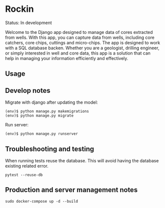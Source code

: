 # Rockin
Status: In development

Welcome to the Django app designed to manage data of cores extracted from wells. With this app, you can capture data from wells, including core catchers, core chips, cuttings and micro-chips. The app is designed to work with a SQL database backen. Whether you are a geologist, drilling engineer, or simply interested in well and core data, this app is a solution that can help in managing your information efficiently and effectively.

## Usage


## Develop notes
Migrate with django after updating the model:
```
(env)$ python manage.py makemigrations
(env)$ python manage.py migrate
```

Run server:
```
(env)$ python manage.py runserver
```

## Troubleshooting and testing
When running tests reuse the database. This will avoid having the database existing related error.
```
pytest --reuse-db
```

## Production and server management notes
```
sudo docker-compose up -d --build
```
